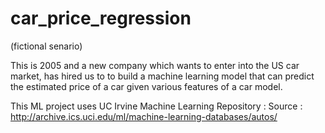 # car_price_regression

(fictional senario)

This is 2005 and a new company which wants to enter into the US car market, has hired us to to build a machine learning model that can predict the estimated price of a car given various features of a car model.

This ML project uses UC Irvine Machine Learning Repository :
Source : http://archive.ics.uci.edu/ml/machine-learning-databases/autos/
